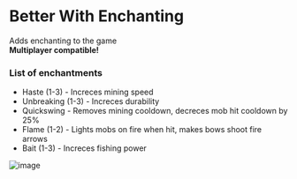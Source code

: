 # Better With Enchanting
Adds enchanting to the game    
**Multiplayer compatible!**

### List of enchantments
<ul>
   <li>Haste (1-3) - Increces mining speed</li>
   <li>Unbreaking (1-3) - Increces durability</li>
   <li>Quickswing - Removes mining cooldown, decreces mob hit cooldown by 25%</li>
   <li>Flame (1-2) - Lights mobs on fire when hit, makes bows shoot fire arrows</li>
   <li>Bait (1-3) - Increces fishing power</li>
</ul>

![image](https://github.com/00x1A4/BetterWithEnchanting/assets/125803360/fe529f97-71ae-4424-b2b3-14e5fdf5caa7)
